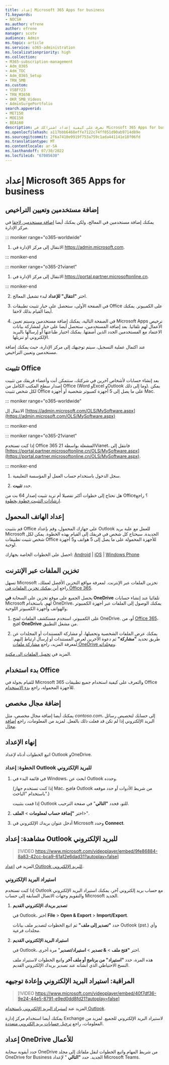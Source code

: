 ```yaml
---
title: إعداد Microsoft 365 Apps for business
f1.keywords:
- NOCSH
ms.author: efrene
author: efrene
manager: scotv
audience: Admin
ms.topic: article
ms.service: o365-administration
ms.localizationpriority: high
ms.collection:
- M365-subscription-management
- Adm_O365
- Adm_TOC
- Adm_O365_Setup
- TRN_SMB
ms.custom:
- VSBFY23
- TRN_M365B
- OKR_SMB_Videos
- AdminSurgePortfolio
search.appverid:
- MET150
- MOE150
- BEA160
description: تعرف على كيفية إعداد اشتراكك في Microsoft 365 Apps for business.
ms.openlocfilehash: a117bbb6468effe7122c74ff051d90ab9714d89e
ms.sourcegitcommit: 2f6a7410e9919f753a759c1ada441141e18f06fd
ms.translationtype: MT
ms.contentlocale: ar-SA
ms.lasthandoff: 07/30/2022
ms.locfileid: "67085630"
---
```

# <a name="set-up-microsoft-365-apps-for-business"></a>إعداد Microsoft 365 Apps for business

## <a name="add-users-and-assign-licenses"></a>إضافة مستخدمين وتعيين التراخيص

يمكنك إضافة مستخدمين في المعالج، ولكن يمكنك أيضا [إضافة مستخدمين لاحقا](../add-users/add-users.md) في مركز الإدارة.

 ::: moniker range="o365-worldwide"

1. الانتقال إلى مركز الإدارة في <a href="https://go.microsoft.com/fwlink/p/?linkid=2024339" target="_blank">https://admin.microsoft.com</a>.

::: moniker-end

::: moniker range="o365-21vianet"

1. الانتقال إلى مركز الإدارة في <a href="https://go.microsoft.com/fwlink/p/?linkid=850627" target="_blank">https://portal.partner.microsoftonline.cn</a>.

::: moniker-end 

2. اختر **"انتقال" للإعداد** لبدء تشغيل المعالج.

3. في الصفحة الأولى، ستحصل على خيار تثبيت تطبيقات Office على الكمبيوتر. يمكنك أيضا القيام بذلك لاحقا.

3. في الصفحة التالية، يمكنك إضافة مستخدمين وسيتم تعيين Microsoft Apps ترخيص الأعمال لهم تلقائيا. بعد إضافة المستخدمين، ستحصل أيضا على خيار لمشاركة بيانات الاعتماد مع المستخدمين الجدد الذين أضفتها. يمكنك اختيار طباعتها أو إرسالها بالبريد الإلكتروني أو تنزيلها.

 عند اكتمال عملية التسجيل، سيتم توجيهك إلى مركز الإدارة، حيث يمكنك إضافة مستخدمين وتعيين التراخيص. 

## <a name="install-office"></a>تثبيت Office

بعد إنشاء حسابات لأشخاص آخرين في شركتك، ستتمكن أنت وأعضاء فريقك من تثبيت إصدار سطح المكتب الكامل من Office (Word وExcel وOutlook وما إلى ذلك). يمكن لكل شخص تثبيت Office على ما يصل إلى 5 أجهزة كمبيوتر شخصية أو أجهزة Mac.
  
::: moniker range="o365-worldwide"

الانتقال إل [https://admin.microsoft.com/OLS/MySoftware.aspx](https://admin.microsoft.com/OLS/MySoftware.aspx)

::: moniker-end

::: moniker range="o365-21vianet"

إذا كنت تستخدم Office 365 المشغلة بواسطة 21Vianet، فانتقل إلى [https://portal.partner.microsoftonline.cn/OLS/MySoftware.aspx](https://portal.partner.microsoftonline.cn/OLS/MySoftware.aspx).

::: moniker-end

1. سجل الدخول باستخدام حساب العمل أو المؤسسة التعليمية.

2. حدد **تثبيت**.

هل تحتاج إلى خطوات أكثر تفصيلا أم تريد تثبيت إصدار 64 بت من Office؟ راجع [إرشادات التثبيت خطوة بخطوة](https://support.microsoft.com/office/4414eaaf-0478-48be-9c42-23adc4716658#BKMK_InstallSteps).
  
## <a name="set-up-mobile"></a>إعداد الهاتف المحمول

قم بتثبيت Office على جهازك المحمول، وقم بإعداد Outlook للعمل مع علبة بريد Microsoft الجديدة. سيحتاج كل شخص في فريقك إلى القيام بهذه الخطوة. يمكن لكل شخص تثبيت تطبيقات Office للأجهزة المحمولة على ما يصل إلى 5 هواتف و5 أجهزة لوحية.
  
احصل على الخطوات الخاصة بجهازك: [Android](https://support.microsoft.com/office/6ef2ebf2-fc2d-474a-be4a-5a801365c87f) | [iOS](https://support.microsoft.com/office/0402b37e-49c4-4419-a030-f34c2013041f) |  [Windows Phone](https://support.microsoft.com/office/9bccc8b8-a321-4d0d-a45e-6e06a3438e43)
  
## <a name="store-files-online"></a>تخزين الملفات عبر الإنترنت

تسهل Microsoft تخزين الملفات عبر الإنترنت. لمعرفة مواقع التخزين الأفضل لعملك، راجع [أين يمكنك تخزين الملفات في Office 365](https://support.microsoft.com/office/d18d21a0-1f9f-4f6c-ac45-d52afa0a4a2e).
  
يحصل الجميع على موقع تخزين على السحابة **في OneDrive** تلقائيا عند إنشاء حسابات Microsoft لهم. باستخدام OneDrive، يمكنك الوصول إلى الملفات عبر أجهزة الكمبيوتر والهواتف وأجهزة الكمبيوتر اللوحية.
  
1. على الكمبيوتر، استخدم مستكشف الملفات لفتح OneDrive. أو، من [Office 365](https://www.office.com)، افتح **OneDrive** من مشغل التطبيق.

2. يمكنك عرض الملفات الشخصية وتحميلها، أو مشاركة المستندات أو المجلدات عن طريق تحديد **"مشاركة"** ثم دعوة الآخرين لعرض المستندات أو إرسال ارتباط إليهم. لمعرفة المزيد، راجع [مشاركة ملفات OneDrive ومجلداته](https://support.microsoft.com/office/9fcc2f7d-de0c-4cec-93b0-a82024800c07#OS_Type=OneDrive_-_Business).
  
المزيد في [تحميل الملفات إلى مكتبة](https://support.microsoft.com/office/da549fb1-1fcb-4167-87d0-4693e93cb7a0).
  
## <a name="get-started-using-office"></a>بدء استخدام Office

للقيام بجولة في Microsoft 365 والتعرف على كيفية استخدام جميع تطبيقات Office للأجهزة المحمولة، راجع [بدء الاستخدام](../admin-overview/get-started-with-office-365.md).

## <a name="add-a-custom-domain"></a>إضافة مجال مخصص

يمكنك أيضا إضافة مجال مخصص، مثل *contoso.com*، إلى حسابك لتخصيص رسائل البريد الإلكتروني إذا لم تكن قد فعلت ذلك بالفعل. لمزيد من المعلومات، راجع [إضافة مجال](add-domain.md).

## <a name="finish-setting-up"></a>إنهاء الإعداد

اتبع الخطوات أدناه لإعداد Outlook وOneDrive.

### <a name="step-set-up-outlook-for-email"></a>الخطوة: إعداد Outlook للبريد الإلكتروني

1. في قائمة البدء في Windows، ابحث عن Outlook وحدده.

    (إذا كنت تستخدم جهاز Mac، فافتح Outlook من شريط الأدوات أو حدد موقعه باستخدام "الباحث".)

    إذا قمت بتثبيت Outlook للتو، فحدد **"التالي**" في صفحة الترحيب.

2. اختر **"إضافة حساب لمعلومات** \> **الملف**\>".

3. أدخل عنوان بريدك الإلكتروني في Microsoft وحدد **Connect**.

## <a name="watch-set-up-outlook-for-email"></a>مشاهدة: إعداد Outlook للبريد الإلكتروني

> [!VIDEO https://www.microsoft.com/videoplayer/embed/9fe86884-8a83-42cc-bca9-61a12e6dad31?autoplay=false]
  
المزيد في [إعداد Outlook للبريد الإلكتروني](https://support.microsoft.com/office/f5bf0cd1-e1f3-4b0d-a022-ecab17efe86f).
  
### <a name="import-email"></a>استيراد البريد الإلكتروني

إذا كنت تستخدم Outlook مع حساب بريد إلكتروني آخر، يمكنك استيراد البريد الإلكتروني والتقويم وجهات الاتصال السابقة إلى حساب Microsoft الجديد.
  
1. **تصدير بريدك الإلكتروني القديم**

    في Outlook، اختر **File** \> **Open &amp; Export** \> **Import/Export**.

    حدد **"تصدير إلى ملف"** ثم اتبع الخطوات لتصدير ملف بيانات Outlook (pst.) وأي مجلدات فرعية.

2. **استيراد البريد الإلكتروني القديم**

    في Outlook، اختر **"فتح ملف** \> **&amp; تصدير** \> **استيراد/تصدير**" مرة أخرى.

    هذه المرة، حدد **"استيراد" من برنامج أو ملف آخر** واتبع الخطوات لاستيراد ملف النسخ الاحتياطي الذي أنشأته عند تصدير بريدك الإلكتروني القديم.

## <a name="watch-import-and-redirect-email"></a>المراقبة: استيراد البريد الإلكتروني وإعادة توجيهه

> [!VIDEO https://www.microsoft.com/videoplayer/embed/40f7df36-9e24-44e5-8791-e9ed0dd8fd21?autoplay=false]
  
المزيد عند [استيراد البريد الإلكتروني باستخدام Outlook](https://support.microsoft.com/office/6a3771d4-4c1d-4a25-92a6-0b8e476335de).

يمكنك أيضا استخدام مركز إدارة Exchange لاستيراد البريد الإلكتروني للجميع. لمزيد من المعلومات، راجع [ترحيل حسابات بريد إلكتروني متعددة](/Exchange/mailbox-migration/mailbox-migration).

## <a name="set-up-onedrive-for-business"></a>إعداد OneDrive للأعمال

حدد أيقونة سحابة OneDrive من شريط المهام واتبع الخطوات لنقل ملفاتك إلى مجلد OneDrive for Business الجديد. حدد **"التالي** " لإعداد Microsoft Teams.

